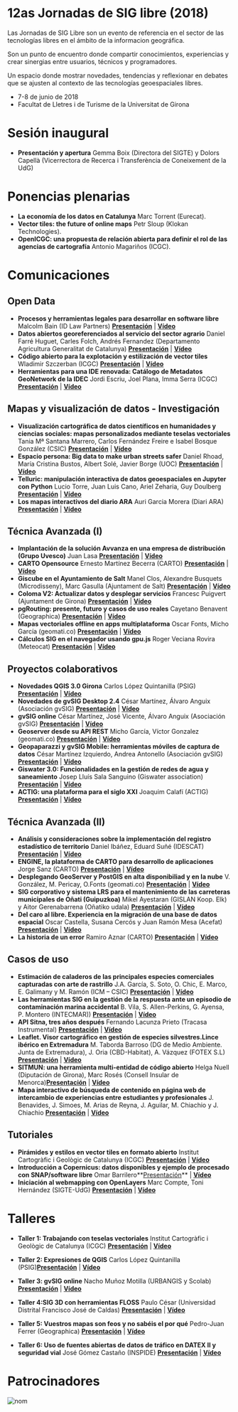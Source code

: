 # 12as Jornadas de SIG libre (2018)

Las Jornadas de SIG Libre son un evento de referencia en el sector de las tecnologías libres en el ámbito de la informacion geográfica.

Son un punto de encuentro donde compartir conocimientos, experiencias y crear sinergias entre usuarios, técnicos y programadores.

Un espacio donde mostrar novedades, tendencias y reflexionar en debates que se ajusten al contexto de las tecnologías
geoespaciales libres.

* 7-8 de junio de 2018
* Facultat de Lletres i de Turisme de la Universitat de Girona

Sesión inaugural
==================

* **Presentación y apertura** Gemma Boix (Directora del SIGTE) y Dolors Capellà (Vicerrectora de Recerca i
Transferència de Coneixement de la UdG)

Ponencias plenarias
====================

* **La economía de los datos en Catalunya** Marc Torrent (Eurecat).
* **Vector tiles: the future of online maps** Petr Sloup (Klokan Technologies).
* **OpenICGC: una propuesta de relación abierta para definir el rol de las agencias de cartografía** Antonio Magariños (ICGC).

Comunicaciones
=================

Open Data
---------------------------

* **Procesos y herramientas legales para desarrollar en software libre** Malcolm Bain (ID Law Partners) **[Presentación]()** | **[Vídeo]()**
* **Datos abiertos georeferenciados al servicio del sector agrario** Daniel Farré Huguet, Carles Folch, Andrés Fernandez (Departamento Agricultura Generalitat de Catalunya) **[Presentación]()** | **[Vídeo]()**
* **Código abierto para la explotación y estilización de vector tiles** Wladimir Szczerban (ICGC) **[Presentación]()** | **[Vídeo]()**
* **Herramientas para una IDE renovada: Catálogo de Metadatos GeoNetwork de la IDEC** Jordi Escriu, Joel Plana, Imma Serra (ICGC) **[Presentación]()** | **[Vídeo]()**


Mapas y visualización de datos - Investigación
---------------------------

* **Visualización cartográfica de datos científicos en humanidades y ciencias sociales: mapas personalizados mediante teselas vectoriales** Tania Mª Santana Marrero, Carlos Fernández Freire e Isabel Bosque González (CSIC) **[Presentación]()** | **[Vídeo]()**
* **Espacio persona: Big data to make urban streets safer** Daniel Rhoad, María Cristina Bustos, Albert Solé,
Javier Borge (UOC) **[Presentación]()** | **[Vídeo]()**
* **Telluric: manipulación interactiva de datos geoespaciales en Jupyter con Python** Lucio Torre, Juan Luis Cano, Ariel Zeharia, Guy Doulberg **[Presentación]()** | **[Vídeo]()**
* **Los mapas interactivos del diario ARA** Auri Garcia Morera (Diari ARA) **[Presentación]()** | **[Vídeo]()**

Técnica Avanzada (I)
---------------------------
* **Implantación de la solución Avvanza en una empresa de distribución (Grupo Uvesco)** Juan Lasa **[Presentación]()** | **[Vídeo]()**
* **CARTO Opensource** Ernesto Martínez Becerra (CARTO) **[Presentación]()** | **[Vídeo]()**
* **Giscube en el Ayuntamiento de Salt** Manel Clos, Alexandre Busquets (Microdisseny), Marc Gasulla (Ajuntament de Salt) **[Presentación]()** | **[Vídeo]()**
* **Coloma V2: Actualizar datos y desplegar servicios** Francesc Puigvert (Ajuntament de Girona) **[Presentación]()** | **[Vídeo]()**
* **pgRouting: presente, futuro y casos de uso reales** Cayetano Benavent (Geographica) **[Presentación]()** | **[Vídeo]()**
* **Mapas vectoriales offline en apps multiplataforma** Oscar Fonts, Micho García (geomati.co) **[Presentación]()** | **[Vídeo]()**
* **Cálculos SIG en el navegador usando gpu.js** Roger Veciana Rovira (Meteocat) **[Presentación]()** | **[Vídeo]()**

Proyectos colaborativos
---------------------------
* **Novedades QGIS 3.0 Girona** Carlos López Quintanilla (PSIG) **[Presentación]()** | **[Vídeo]()**
* **Novedades de gvSIG Desktop 2.4** César Martínez, Álvaro Anguix (Asociación gvSIG) **[Presentación]()** | **[Vídeo]()**
* **gvSIG online** César Martínez, José Vicente, Álvaro Anguix (Asociación gvSIG) **[Presentación]()** | **[Vídeo]()**
* **Geoserver desde su API REST** Micho García, Víctor Gonzalez (geomati.co) **[Presentación]()** | **[Vídeo]()**
* **Geopaparazzi y gvSIG Mobile: herramientas móviles de captura de datos** César Martínez Izquierdo, Andrea Antonello (Asociación gvSIG) **[Presentación]()** | **[Vídeo]()**
* **Giswater 3.0: Funcionalidades en la gestión de redes de agua y saneamiento** Josep Lluís Sala Sanguino
(Giswater association) **[Presentación]()** | **[Vídeo]()**
* **ACTIG: una plataforma para el siglo XXI** Joaquim Calafí (ACTIG) **[Presentación]()** | **[Vídeo]()**

Técnica Avanzada (II)
---------------------------

* **Análisis y consideraciones sobre la implementación del registro estadístico de territorio** Daniel Ibáñez, Eduard Suñé (IDESCAT) **[Presentación]()** | **[Vídeo]()**
* **ENGINE, la plataforma de CARTO para desarrollo de aplicaciones** Jorge Sanz (CARTO) **[Presentación]()** | **[Vídeo]()**
* **Desplegando GeoServer y PostGIS en alta disponibiliad y en la nube** V. González, M. Pericay, O.Fonts (geomati.co) **[Presentación]()** | **[Vídeo]()**
* **SIG corporativo y sistema LRS para el mantenimiento de las carreteras municipales de Oñati (Guipuzkoa)** Mikel Ayestaran (GISLAN Koop. Elk) y Aitor Gerenabarrena (Oñatiko udala) **[Presentación]()** | **[Vídeo]()**
* **Del caro al libre. Experiencia en la migración de una base de datos espacial** Oscar Castella, Susana Cercós y Juan Ramón Mesa (Acefat) **[Presentación]()** | **[Vídeo]()**
* **La historia de un error** Ramiro Aznar (CARTO) **[Presentación]()** | **[Vídeo]()**


Casos de uso
---------------------------
* **Estimación de caladeros de las principales especies comerciales capturadas con arte de rastrillo** J.A. García, S. Soto, O. Chic, E. Marco, E. Galimany y M. Ramón (ICM – CSIC) **[Presentación]()** | **[Vídeo]()**
* **Las herramientas SIG en la gestión de la respuesta ante un episodio de contaminación marina accidental** B. Vila, S. Allen-Perkins, G. Ayensa, P. Montero (INTECMAR)) **[Presentación]()** | **[Vídeo]()**
* **API Sitna, tres años después** Fernando Lacunza Prieto (Tracasa Instrumental) **[Presentación]()** | **[Vídeo]()**
* **Leaflet. Visor cartográfico en gestión de especies silvestres.Lince ibérico en Extremadura** M. Taborda Barroso (DG de Medio Ambiente. Junta de Extremadura), J. Oria (CBD-Habitat), A. Vázquez (FOTEX S.L) **[Presentación]()** | **[Vídeo]()**
* **SITMUN: una herramienta multi-entidad de código abierto** Helga Nuell (Diputación de Girona), Marc
Rosés (Consell Insular de Menorca)**[Presentación]()** | **[Vídeo]()**
* **Mapa interactivo de búsqueda de contenido en página web de intercambio de experiencias entre estudiantes y profesionales** J. Benavides, J. Simoes, M. Arias de Reyna, J. Aguilar, M. Chiachio y J. Chiachio **[Presentación]()** | **[Vídeo]()**




Tutoriales
---------------------------

* **Pirámides y estilos en vector tiles en formato abierto** Institut Cartogràfic i
Geològic de Catalunya (ICGC) **[Presentación]()** | **[Vídeo]()**
* **Introducción a Copernicus: datos disponibles y ejemplo de procesado con SNAP/software libre** Omar Barrilero**[Presentación]()** | **[Vídeo]()**
* **Iniciación al webmapping con OpenLayers** Marc Compte, Toni Hernández (SIGTE-UdG) **[Presentación]()** | **[Vídeo]()**


Talleres
========

* **Taller 1: Trabajando con teselas vectoriales** Institut Cartogràfic i Geològic de Catalunya (ICGC) **[Presentación]()** | **[Vídeo]()**
* **Taller 2: Expresiones de QGIS** Carlos López Quintanilla (PSIG)**[Presentación]()** | **[Vídeo]()**
* **Taller 3: gvSIG online** Nacho Muñoz Motilla (URBANGIS y Scolab) **[Presentación]()** | **[Vídeo]()**

* **Taller 4:SIG 3D con herramientas FLOSS** Paulo César (Universidad Distrital Francisco José de Caldas) **[Presentación]()** | **[Vídeo]()**
* **Taller 5: Vuestros mapas son feos y no sabéis el por qué** Pedro-Juan Ferrer
(Geographica) **[Presentación]()** | **[Vídeo]()**
* **Taller 6: Uso de fuentes abiertas de datos de tráfico en DATEX II y seguridad vial** José Gómez Castaño
(INSPIDE) **[Presentación]()** | **[Vídeo]()**

Patrocinadores
==============

![nom](img/fitxer.jpg)
